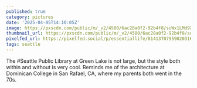 ```yaml
---
published: true
category: pictures
date: '2025-04-05T14:10:05Z'
image: https://pxscdn.com/public/m/_v2/4580/6ac28a0f2-92b4f8/suWx1LMd9XME/4Op6h9FofeudqE5PqiyDsQ2Jfu78OnA8emjA8bwV.jpg
thumbnail_url: https://pxscdn.com/public/m/_v2/4580/6ac28a0f2-92b4f8/suWx1LMd9XME/4Op6h9FofeudqE5PqiyDsQ2Jfu78OnA8emjA8bwV_thumb.jpg
pixelfed_url: https://pixelfed.social/p/essentiallife/814137079590203160
tags: seattle
---
```


The #Seattle Public Library at Green Lake is not large, but the style both within and without is very cool. Reminds me of the architecture at Dominican College in San Rafael, CA, where my parents both went in the 70s.